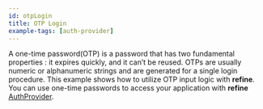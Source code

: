 ```yaml
---
id: otpLogin
title: OTP Login
example-tags: [auth-provider]
---
```


A one-time password(OTP) is a password that has two fundamental properties : it expires quickly, and it can’t be reused. OTPs are usually numeric or alphanumeric strings and are generated for a single login procedure. This example shows how to utilize OTP input logic with **refine**. You can use one-time passwords to access your application with **refine** [AuthProvider](/docs/api-reference/core/providers/auth-provider/).

<CodeSandboxExample path="auth-otp" />